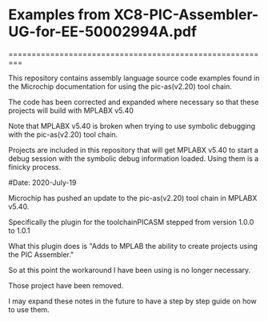 # Examples from XC8-PIC-Assembler-UG-for-EE-50002994A.pdf
=========================================================

This repository contains assembly language source code 
examples found in the Microchip documentation for using 
the pic-as(v2.20) tool chain.

The code has been corrected and expanded where necessary 
so that these projects will build with MPLABX v5.40

Note that MPLABX v5.40 is broken when trying to use symbolic
debugging with the pic-as(v2.20) tool chain.

Projects are included in this repository that will get 
MPLABX v5.40 to start a debug session with the symbolic 
debug information loaded. Using them is a finicky 
process.

#Date: 2020-July-19

Microchip has pushed an update to the pic-as(v2.20) tool chain 
in MPLABX v5.40. 

Specifically the plugin for the toolchainPICASM stepped from 
version 1.0.0 to 1.0.1

What this plugin does is "Adds to MPLAB the ability to create projects using the PIC Assembler."

So at this point the workaround I have been using is no longer necessary.

Those project have been removed.

I may expand these notes in the future to have a step 
by step guide on how to use them.